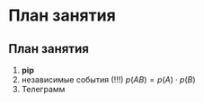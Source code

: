 # План занятия
## План занятия
1. **pip**
2. независимые события (!!!)
   $p(AB) = p(A) \cdot p(B)$
3. Телеграмм
   
